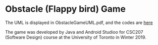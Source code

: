 # Obstacle (Flappy bird) Game

The UML is displayed in ObstacleGameUML.pdf, and the codes are [here](https://github.com/rachan1637/old-project-repo/tree/master/Software%20Engineering%20Project/phase2/app/src/main/java/com/example/gameproject/obstacle_game)


The game was developed by Java and Android Studioo for CSC207 (Software Design) course at the University of Toronto in Winter 2019.
